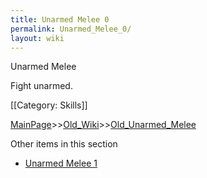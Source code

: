 ```yaml
---
title: Unarmed Melee 0
permalink: Unarmed_Melee_0/
layout: wiki
---
```

Unarmed Melee

Fight unarmed.

[[Category: Skills]]

[MainPage](/keeperrl_wiki/ "wikilink")>>[Old_Wiki](/keeperrl_wiki/Old_Wiki "wikilink")>>[Old_Unarmed_Melee](/keeperrl_wiki/Old_Unarmed_Melee "wikilink")

Other items in this section
-    [Unarmed Melee 1](/keeperrl_wiki/Unarmed_Melee_1 "wikilink")
